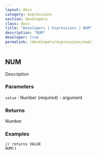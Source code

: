 ```yaml
---
layout: docs
category: expressions
section: developers
class: docs
title: "Developers | Expressions | NUM"
description: "NUM"
developer: true
permalink: /developers/expressions/num/
---
```


## NUM

Description

### Parameters
`value` : Number (required) - argument

### Returns
Number

### Examples
```
// returns VALUE
NUM()
```
